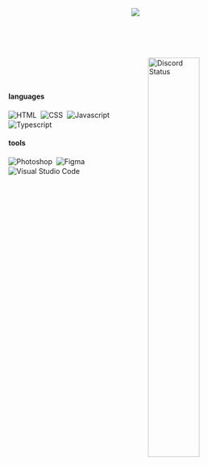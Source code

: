 <!--- <div><img src="https://cdn.discordapp.com/attachments/874773745452060692/1105214701606011041/cc5f754ecdff162c08cf0e9e1b2aad60.jpg" width="2000" height="200" align="center" alt="img"></div> --->
<br/><br/>

<p align="center">
    <img src="https://readme-typing-svg.herokuapp.com?color=3EA03E&center=true&vCenter=true&width=500&lines=hey,+i'm+Triz+👾;welcome+to+my+profile"(https://git.io/typing-svg)>
</p>
<br/><br/>

<div>
	<br/><br/>
	<a href="https://solo.to/nereshna" target="_blank">
		<img width="45%" align="right" alt="Discord Status" src="https://lanyard.cnrad.dev/api/444572933558501398">
	</a>
</div>

<br/><br/>
#### languages
<div width="20%">  
    <img align="center" alt="HTML" src="https://img.shields.io/badge/-HTML-0D1117?style=for-the-badge&logo=HTML5&logoColor=1572B6&labelColor=0D1117">&nbsp; 
    <img align="center" alt="CSS" src="https://img.shields.io/badge/-CSS-0D1117?style=for-the-badge&logo=CSS3&logoColor=1572B6&labelColor=0D1117">&nbsp; 
    <img align="center" alt="Javascript" src="https://img.shields.io/badge/-JavaScript-0D1117?style=for-the-badge&logo=javascript&labelColor=0D1117&textColor=0D1117">&nbsp; 
    <img align="center" alt="Typescript" src="https://img.shields.io/badge/-Typescript-0D1117?style=for-the-badge&logo=typescript&labelColor=0D1117&textColor=0D1117">&nbsp; 
</div>

#### tools
<div width="20%">
    <img align="center" alt="Photoshop" src="https://img.shields.io/badge/-adobe%20photoshop-0D1117?style=for-the-badge&logo=adobe%20photoshop&labelColor=0D1117">&nbsp;
    <img align="center" alt="Figma" src="https://img.shields.io/badge/-figma-0D1117?style=for-the-badge&logo=figma&labelColor=0D1117">&nbsp;
    <img align="center" alt="Visual Studio Code" src="https://img.shields.io/badge/-Visual%20Studio%20Code-0D1117?style=for-the-badge&logo=visual-studio-code&logoColor=007ACC&labelColor=0D1117">&nbsp;
<br/><br/>
	


